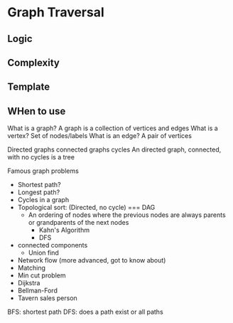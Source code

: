 # Graph Traversal

## Logic
## Complexity
## Template
## WHen to use

What is a graph? A graph is a collection of vertices and edges
What is a vertex? Set of nodes/labels
What is an edge?  A pair of vertices

Directed graphs
connected graphs
cycles
An directed graph, connected, with no cycles is a tree

Famous graph problems
  - Shortest path?
  - Longest path?
  - Cycles in a graph
  - Topological sort: (Directed, no cycle) === DAG
      - An ordering of nodes where the previous nodes are always parents or grandparents of the next nodes
          - Kahn's Algorithm
          - DFS
  - connected components
      - Union find
  - Network flow (more advanced, got to know about)
  - Matching
  - Min cut problem
  - Dijkstra
  - Bellman-Ford
  - Tavern sales person

  BFS: shortest path
  DFS: does a path exist or all paths
